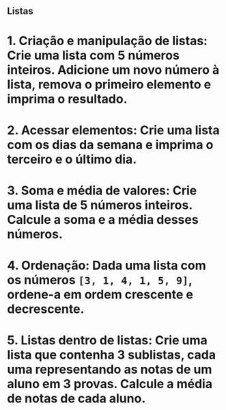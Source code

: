 ## Listas

# 1. Criação e manipulação de listas: Crie uma lista com 5 números inteiros. Adicione um novo número à lista, remova o primeiro elemento e imprima o resultado.
# 2. Acessar elementos: Crie uma lista com os dias da semana e imprima o terceiro e o último dia.
# 3. Soma e média de valores: Crie uma lista de 5 números inteiros. Calcule a soma e a média desses números.
# 4. Ordenação: Dada uma lista com os números `[3, 1, 4, 1, 5, 9]`, ordene-a em ordem crescente e decrescente.
# 5. Listas dentro de listas: Crie uma lista que contenha 3 sublistas, cada uma representando as notas de um aluno em 3 provas. Calcule a média de notas de cada aluno.
